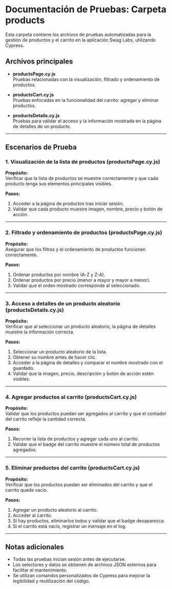# Documentación de Pruebas: Carpeta products

Esta carpeta contiene los archivos de pruebas automatizadas para la gestión de productos y el carrito en la aplicación Swag Labs, utilizando Cypress.

## Archivos principales

- **productsPage.cy.js**  
  Pruebas relacionadas con la visualización, filtrado y ordenamiento de productos.

- **productsCart.cy.js**  
  Pruebas enfocadas en la funcionalidad del carrito: agregar y eliminar productos.

- **productsDetails.cy.js**  
  Pruebas para validar el acceso y la información mostrada en la página de detalles de un producto.

---

## Escenarios de Prueba

### 1. Visualización de la lista de productos (productsPage.cy.js)
**Propósito:**  
Verificar que la lista de productos se muestre correctamente y que cada producto tenga sus elementos principales visibles.

**Pasos:**
1. Acceder a la página de productos tras iniciar sesión.
2. Validar que cada producto muestre imagen, nombre, precio y botón de acción.

---

### 2. Filtrado y ordenamiento de productos (productsPage.cy.js)
**Propósito:**  
Asegurar que los filtros y el ordenamiento de productos funcionen correctamente.

**Pasos:**
1. Ordenar productos por nombre (A-Z y Z-A).
2. Ordenar productos por precio (menor a mayor y mayor a menor).
3. Validar que el orden mostrado corresponde al seleccionado.

---

### 3. Acceso a detalles de un producto aleatorio (productsDetails.cy.js)
**Propósito:**  
Verificar que al seleccionar un producto aleatorio, la página de detalles muestre la información correcta.

**Pasos:**
1. Seleccionar un producto aleatorio de la lista.
2. Obtener su nombre antes de hacer clic.
3. Acceder a la página de detalles y comparar el nombre mostrado con el guardado.
4. Validar que la imagen, precio, descripción y botón de acción estén visibles.

---

### 4. Agregar productos al carrito (productsCart.cy.js)
**Propósito:**  
Validar que los productos puedan ser agregados al carrito y que el contador del carrito refleje la cantidad correcta.

**Pasos:**
1. Recorrer la lista de productos y agregar cada uno al carrito.
2. Validar que el badge del carrito muestre el número total de productos agregados.

---

### 5. Eliminar productos del carrito (productsCart.cy.js)
**Propósito:**  
Verificar que los productos puedan ser eliminados del carrito y que el carrito quede vacío.

**Pasos:**
1. Agregar un producto aleatorio al carrito.
2. Acceder al carrito.
3. Si hay productos, eliminarlos todos y validar que el badge desaparezca.
4. Si el carrito está vacío, registrar un mensaje en el log.

---

## Notas adicionales
- Todas las pruebas inician sesión antes de ejecutarse.
- Los selectores y datos se obtienen de archivos JSON externos para facilitar el mantenimiento.
- Se utilizan comandos personalizados de Cypress para mejorar la legibilidad y reutilización del código.
